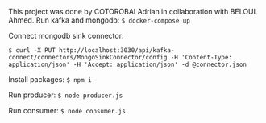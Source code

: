 This project was done by COTOROBAI Adrian in collaboration with BELOUL Ahmed.
Run kafka and mongodb: `$ docker-compose up`

Connect mongodb sink connector: 

`$ curl -X PUT http://localhost:3030/api/kafka-connect/connectors/MongoSinkConnector/config -H 'Content-Type: application/json' -H 'Accept: application/json' -d @connector.json`

Install packages: 
`$ npm i` 

Run producer: `$ node producer.js`

Run consumer: `$ node consumer.js`

